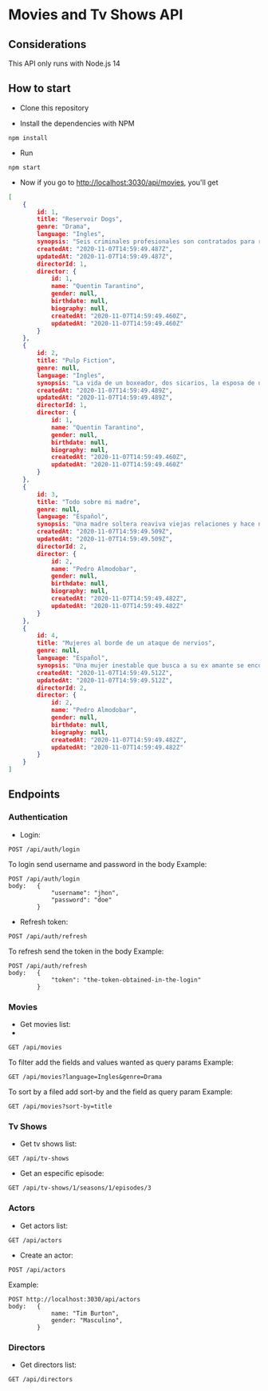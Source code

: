 # Movies and Tv Shows API

## Considerations
This API only runs with Node.js 14

## How to start

* Clone this repository

* Install the dependencies with NPM
```
npm install
```

* Run
```
npm start
```

* Now if you go to [http://localhost:3030/api/movies](http://localhost:3030/api/movies), you'll get

```json
[
    {
        id: 1,
        title: "Reservoir Dogs",
        genre: "Drama",
        language: "Ingles",
        synopsis: "Seis criminales profesionales son contratados para robar en un almacén de diamantes, pero la policía aparece inesperadamente en el momento del atraco. Algunos miembros de la banda mueren en el enfrentamiento y otros logran huir, reagrupándose en un almacén y dispuestos a descubrir quién los delató.",
        createdAt: "2020-11-07T14:59:49.487Z",
        updatedAt: "2020-11-07T14:59:49.487Z",
        directorId: 1,
        director: {
            id: 1,
            name: "Quentin Tarantino",
            gender: null,
            birthdate: null,
            biography: null,
            createdAt: "2020-11-07T14:59:49.460Z",
            updatedAt: "2020-11-07T14:59:49.460Z"
        }
    },
    {
        id: 2,
        title: "Pulp Fiction",
        genre: null,
        language: "Ingles",
        synopsis: "La vida de un boxeador, dos sicarios, la esposa de un gánster y dos bandidos se entrelaza en una historia de violencia y redención.",
        createdAt: "2020-11-07T14:59:49.489Z",
        updatedAt: "2020-11-07T14:59:49.489Z",
        directorId: 1,
        director: {
            id: 1,
            name: "Quentin Tarantino",
            gender: null,
            birthdate: null,
            biography: null,
            createdAt: "2020-11-07T14:59:49.460Z",
            updatedAt: "2020-11-07T14:59:49.460Z"
        }
    },
    {
        id: 3,
        title: "Todo sobre mi madre",
        genre: null,
        language: "Español",
        synopsis: "Una madre soltera reaviva viejas relaciones y hace nuevas a su regreso a Barcelona buscando al padre de su hijo muerto.",
        createdAt: "2020-11-07T14:59:49.509Z",
        updatedAt: "2020-11-07T14:59:49.509Z",
        directorId: 2,
        director: {
            id: 2,
            name: "Pedro Almodobar",
            gender: null,
            birthdate: null,
            biography: null,
            createdAt: "2020-11-07T14:59:49.482Z",
            updatedAt: "2020-11-07T14:59:49.482Z"
        }
    },
    {
        id: 4,
        title: "Mujeres al borde de un ataque de nervios",
        genre: null,
        language: "Español",
        synopsis: "Una mujer inestable que busca a su ex amante se encuentra con caos cuando un diverso grupo de extraños entra en su vida.",
        createdAt: "2020-11-07T14:59:49.512Z",
        updatedAt: "2020-11-07T14:59:49.512Z",
        directorId: 2,
        director: {
            id: 2,
            name: "Pedro Almodobar",
            gender: null,
            birthdate: null,
            biography: null,
            createdAt: "2020-11-07T14:59:49.482Z",
            updatedAt: "2020-11-07T14:59:49.482Z"
        }
    }
]
```

## Endpoints

### Authentication

* Login:
  
```
POST /api/auth/login
```

To login send username and password in the body
Example: 

```
POST /api/auth/login
body:   {
            "username": "jhon", 
            "password": "doe"
        }
```

* Refresh token:
  
```
POST /api/auth/refresh
```

To refresh send the token in the body
Example: 

```
POST /api/auth/refresh
body:   {
            "token": "the-token-obtained-in-the-login"
        }
```

### Movies

* Get movies list:
* 
```
GET /api/movies
```

To filter add the fields and values wanted as query params
Example:

```
GET /api/movies?language=Ingles&genre=Drama
```

To sort by a filed add sort-by and the field as query param
Example:

```
GET /api/movies?sort-by=title
```

### Tv Shows

* Get tv shows list:
  
```
GET /api/tv-shows
```

* Get an especific episode:
  
```
GET /api/tv-shows/1/seasons/1/episodes/3
```

### Actors

* Get actors list:
  
```
GET /api/actors
```

* Create an actor:
  
```
POST /api/actors
```
Example: 
```
POST http://localhost:3030/api/actors 
body:   {
            name: "Tim Burton",
            gender: "Masculino",
        }
```

### Directors

* Get directors list:
  
```
GET /api/directors
```
